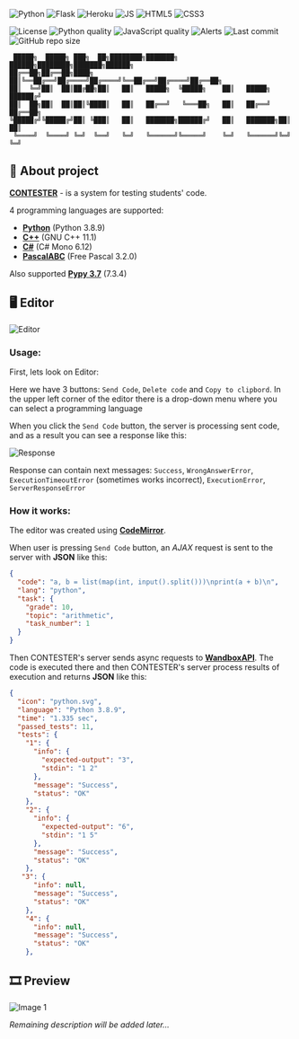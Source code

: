 ![Python](https://img.shields.io/badge/Python-3776AB?style=for-the-badge&logo=python&logoColor=white)
![Flask](https://img.shields.io/badge/Flask-000000?style=for-the-badge&logo=flask&logoColor=white)
![Heroku](https://img.shields.io/badge/Heroku-430098?style=for-the-badge&logo=heroku&logoColor=white)
![JS](https://img.shields.io/badge/JavaScript-F7DF1E?style=for-the-badge&logo=javascript&logoColor=black)
![HTML5](https://img.shields.io/badge/HTML5-E34F26?style=for-the-badge&logo=html5&logoColor=white)
![CSS3](https://img.shields.io/badge/CSS3-1572B6?style=for-the-badge&logo=css3&logoColor=white)

![License](https://img.shields.io/github/license/S1riyS/CONTESTER)
![Python quality](https://img.shields.io/lgtm/grade/python/github/S1riyS/CONTESTER?logo=LGTM)
![JavaScript quality](https://img.shields.io/lgtm/grade/javascript/github/S1riyS/CONTESTER?logo=LGTM)
![Alerts](https://img.shields.io/lgtm/alerts/github/S1riyS/CONTESTER?logo=LGTM)
![Last commit](https://img.shields.io/github/last-commit/S1riyS/CONTESTER?logo=GitHub)
![GitHub repo size](https://img.shields.io/github/repo-size/S1riyS/CONTESTER?logo=GitHub)

     █████╗  █████╗ ███╗  ██╗████████╗███████╗ ██████╗████████╗███████╗██████╗ 
    ██╔══██╗██╔══██╗████╗ ██║╚══██╔══╝██╔════╝██╔════╝╚══██╔══╝██╔════╝██╔══██╗
    ██║  ╚═╝██║  ██║██╔██╗██║   ██║   █████╗  ╚█████╗    ██║   █████╗  ██████╔╝
    ██║  ██╗██║  ██║██║╚████║   ██║   ██╔══╝   ╚═══██╗   ██║   ██╔══╝  ██╔══██╗
    ╚█████╔╝╚█████╔╝██║ ╚███║   ██║   ███████╗██████╔╝   ██║   ███████╗██║  ██║
     ╚════╝  ╚════╝ ╚═╝  ╚══╝   ╚═╝   ╚══════╝╚═════╝    ╚═╝   ╚══════╝╚═╝  ╚═╝

## 📝 About project

**[CONTESTER](https://github.com/S1riyS/CONTESTER)** - is a system for testing students' code.

4 programming languages are supported:

* **[Python](https://www.python.org/?hl=ru)** (Python 3.8.9)
* **[C++](https://isocpp.org/)** (GNU C++ 11.1)
* **[C#](https://dotnet.microsoft.com/en-us/languages/csharp)** (C# Mono 6.12)
* **[PascalABC](http://pascalabc.net/)** (Free Pascal 3.2.0)

Also supported **[Pypy 3.7](https://www.pypy.org/)** (7.3.4)

## 🖥️ Editor

![Editor](https://i.postimg.cc/HWtxnQ2b/CONTESTER-editor.png)

### Usage:

First, lets look on Editor:

Here we have 3 buttons: `Send Code`, `Delete code` and `Copy to clipbord`. In the upper left corner of the editor there
is a drop-down menu where you can select a programming language

When you click the `Send Code` button, the server is processing sent code, and as a result you can see a response like
this:

![Response](https://i.postimg.cc/qqqRXyHJ/image.png)

Response can contain next messages: `Success`, `WrongAnswerError`,
`ExecutionTimeoutError` (sometimes works incorrect), `ExecutionError`, `ServerResponseError`

### How it works:

The editor was created using **[CodeMirror](https://codemirror.net/)**.

When user is pressing `Send Code` button, an *AJAX* request is sent to the server with **JSON** like this:

```json
{
  "code": "a, b = list(map(int, input().split()))\nprint(a + b)\n",
  "lang": "python",
  "task": {
    "grade": 10,
    "topic": "arithmetic",
    "task_number": 1
  }
}
```

Then CONTESTER's server sends async requests to **[WandboxAPI](https://github.com/melpon/wandbox)**. The code is
executed there and then CONTESTER's server process results of execution and returns **JSON** like this:

```json
{
  "icon": "python.svg",
  "language": "Python 3.8.9",
  "time": "1.335 sec",
  "passed_tests": 11,
  "tests": {
    "1": {
      "info": {
        "expected-output": "3",
        "stdin": "1 2"
      },
      "message": "Success",
      "status": "OK"
    },
    "2": {
      "info": {
        "expected-output": "6",
        "stdin": "1 5"
      },
      "message": "Success",
      "status": "OK"
    },
   "3": {
      "info": null,
      "message": "Success",
      "status": "OK"
    },
    "4": {
      "info": null,
      "message": "Success",
      "status": "OK"
    },
```

## 🎞 Preview

![Image 1](https://i.postimg.cc/6p5djWHG/CONTESTER-screenshot.png)

*Remaining description will be added later...*